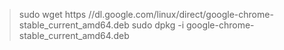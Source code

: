 > sudo wget https //dl.google.com/linux/direct/google-chrome-stable_current_amd64.deb
> sudo dpkg -i google-chrome-stable_current_amd64.deb

